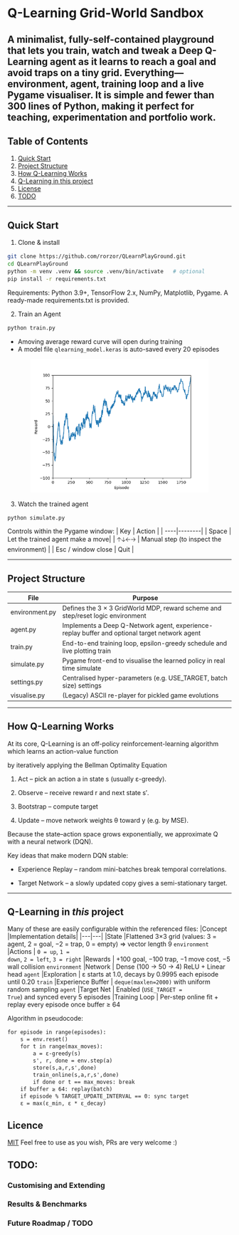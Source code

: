 # Q-Learning Grid-World Sandbox
A minimalist, fully-self-contained playground that lets you train, watch and tweak a Deep Q-Learning agent as it learns to reach a goal and avoid traps on a tiny grid. Everything—environment, agent, training loop and a live Pygame visualiser. It is simple and fewer than 300 lines of Python, making it perfect for teaching, experimentation and portfolio work.
---
## Table of Contents
1. [Quick Start](#quick-start)
1. [Project Structure](#project-structure)
1. [How Q-Learning Works](#how-q-learning-works)
1. [Q-Learning in this project](#q-learning-in-this-project)
1. [License](#licence)
1. [TODO](#todo)
---

## Quick Start
1. Clone & install
```bash
git clone https://github.com/rorzor/QLearnPlayGround.git
cd QLearnPlayGround
python -m venv .venv && source .venv/bin/activate   # optional
pip install -r requirements.txt
```
Requirements: Python 3.9+, TensorFlow 2.x, NumPy, Matplotlib, Pygame.
A ready-made requirements.txt is provided.

2. Train an Agent
```bash
python train.py
```
* Amoving average reward curve will open during training
* A model file <code>qlearning_model.keras</code> is auto-saved every 20 episodes

<p align="center">
  <img src="Results_test_1.png" width="400">
</p>

3. Watch the trained agent
```bash
python simulate.py
```
Controls within the Pygame window:
| Key | Action |
| ----|--------|
| Space | Let the trained agent make a move|
| 🡡🡣🡠🡢 | Manual step (to inspect the environment) |
| Esc / window close | Quit |

---

## Project Structure
|File	|Purpose|
|-------|-------|
|environment.py	| Defines the 3 × 3 GridWorld MDP, reward scheme and step/reset logic environment |
| agent.py	| Implements a Deep Q-Network agent, experience-replay buffer and optional target network agent |
| train.py	| End-to-end training loop, epsilon-greedy schedule and live plotting train |
| simulate.py |	Pygame front-end to visualise the learned policy in real time simulate |
| settings.py |	Centralised hyper-parameters (e.g. USE_TARGET, batch size) settings |
| visualise.py	|(Legacy) ASCII re-player for pickled game evolutions |
---

## How Q-Learning Works
At its core, Q-Learning is an off-policy reinforcement-learning algorithm which learns an action-value function

by iteratively applying the Bellman Optimality Equation

1. Act – pick an action a in state s (usually ε-greedy).

1. Observe – receive reward r and next state s′.

1. Bootstrap – compute target 

1. Update – move network weights θ toward y (e.g. by MSE).

Because the state–action space grows exponentially, we approximate Q with a neural network (DQN).

Key ideas that make modern DQN stable:

* Experience Replay – random mini-batches break temporal correlations.

* Target Network – a slowly updated copy gives a semi-stationary target.
---

## Q-Learning in <i>this</i> project
Many of these are easily configurable within the referenced files:
|Concept	|Implementation details|
|---|---|
|State	|Flattened 3×3 grid (values: 3 = agent, 2 = goal, −2 = trap, 0 = empty) ⇒ vector length 9 <code>environment</code>
|Actions | <code>0 = up</code>, <code>1 = down</code>, <code>2 = left</code>, <code>3 = right</code>
|Rewards | +100 goal, −100 trap, −1 move cost, −5 wall collision <code>environment</code>
|Network |	Dense (100 → 50 → 4) ReLU + Linear head <code>agent</code>
|Exploration |	ε starts at 1.0, decays by 0.9995 each episode until 0.20 <code>train</code>
|Experience Buffer |	<code>deque(maxlen=2000)</code> with uniform random sampling <code>agent</code>
|Target Net |	Enabled (<code>USE_TARGET = True</code>) and synced every 5 episodes
|Training Loop | Per-step online fit + replay every episode once buffer ≥ 64

Algorithm in pseudocode:
```
for episode in range(episodes):
    s = env.reset()
    for t in range(max_moves):
        a = ε-greedy(s)
        s', r, done = env.step(a)
        store(s,a,r,s',done)
        train_online(s,a,r,s',done)
        if done or t == max_moves: break
    if buffer ≥ 64: replay(batch)
    if episode % TARGET_UPDATE_INTERVAL == 0: sync target
    ε = max(ε_min, ε * ε_decay)
```
## Licence

[MIT](https://mit-license.org/)
Feel free to use as you wish, PRs are very welcome :)

## TODO:

### Customising and Extending

### Results & Benchmarks

### Future Roadmap / TODO